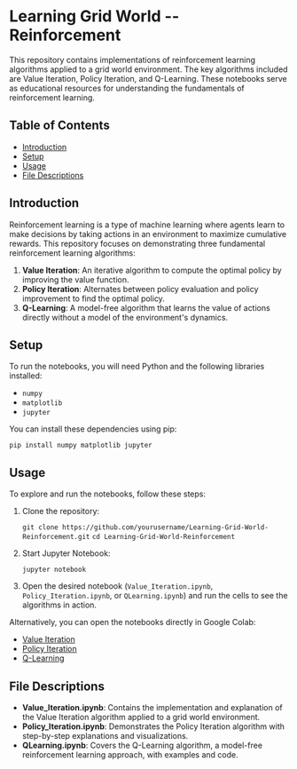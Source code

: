 # Learning Grid World -- Reinforcement

This repository contains implementations of reinforcement learning algorithms applied to a grid world environment. The key algorithms included are Value Iteration, Policy Iteration, and Q-Learning. These notebooks serve as educational resources for understanding the fundamentals of reinforcement learning.

## Table of Contents

- [Introduction](#introduction)
- [Setup](#setup)
- [Usage](#usage)
- [File Descriptions](#file-descriptions)

## Introduction

Reinforcement learning is a type of machine learning where agents learn to make decisions by taking actions in an environment to maximize cumulative rewards. This repository focuses on demonstrating three fundamental reinforcement learning algorithms:

1. **Value Iteration**: An iterative algorithm to compute the optimal policy by improving the value function.
2. **Policy Iteration**: Alternates between policy evaluation and policy improvement to find the optimal policy.
3. **Q-Learning**: A model-free algorithm that learns the value of actions directly without a model of the environment's dynamics.

## Setup

To run the notebooks, you will need Python and the following libraries installed:

- ``` numpy ```
- ``` matplotlib ```
- ``` jupyter ```

You can install these dependencies using pip:

   ``` pip install numpy matplotlib jupyter ```

## Usage

To explore and run the notebooks, follow these steps:

1. Clone the repository:

    ``` git clone https://github.com/yourusername/Learning-Grid-World-Reinforcement.git ```
    ``` cd Learning-Grid-World-Reinforcement ```

2. Start Jupyter Notebook:

    ``` jupyter notebook ```

3. Open the desired notebook (`Value_Iteration.ipynb`, `Policy_Iteration.ipynb`, or `QLearning.ipynb`) and run the cells to see the algorithms in action.

Alternatively, you can open the notebooks directly in Google Colab:

- [Value Iteration](https://colab.research.google.com/drive/1dPuzhaUrx5pVpfqkVDt-GPSecbjnp4LO#scrollTo=szS3M3OA7htr)
- [Policy Iteration](https://colab.research.google.com/drive/1GVI-JbmvALPYHjfhzHjsOjb1EKKPygvz#scrollTo=gmKH5XgM4vsz)
- [Q-Learning](https://colab.research.google.com/drive/1r0IvBlzotA52UpuFZ_o1-v36fmvNOaMz?usp=sharing#scrollTo=kEB1B5o12adx)

## File Descriptions

- **Value_Iteration.ipynb**: Contains the implementation and explanation of the Value Iteration algorithm applied to a grid world environment.
- **Policy_Iteration.ipynb**: Demonstrates the Policy Iteration algorithm with step-by-step explanations and visualizations.
- **QLearning.ipynb**: Covers the Q-Learning algorithm, a model-free reinforcement learning approach, with examples and code.

